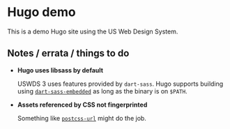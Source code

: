 # Hugo demo

This is a demo Hugo site using the US Web Design System.

## Notes / errata / things to do

- **Hugo uses libsass by default**

  USWDS 3 uses features provided by `dart-sass`. Hugo supports building using [`dart-sass-embedded`](https://github.com/sass/dart-sass-embedded) as long as the binary is on `$PATH`.

- **Assets referenced by CSS not fingerprinted**

  Something like [`postcss-url`](https://github.com/postcss/postcss-url) might do the job.
